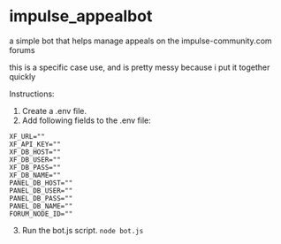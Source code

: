 # impulse_appealbot

a simple bot that helps manage appeals on the impulse-community.com forums

this is a specific case use, and is pretty messy because i put it together quickly

Instructions:

1. Create a .env file.
2. Add following fields to the .env file:

```
XF_URL=""
XF_API_KEY=""
XF_DB_HOST=""
XF_DB_USER=""
XF_DB_PASS=""
XF_DB_NAME=""
PANEL_DB_HOST=""
PANEL_DB_USER=""
PANEL_DB_PASS=""
PANEL_DB_NAME=""
FORUM_NODE_ID=""
```

3. Run the bot.js script. `node bot.js`

